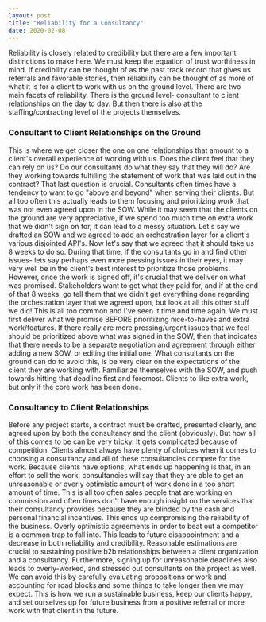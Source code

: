```yaml
---
layout: post
title: "Reliability for a Consultancy"
date: 2020-02-08
---
```


Reliability is closely related to credibility but there are a few important distinctions
to make here. We must keep the equation of trust worthiness in mind. If credibility
can be thought of as the past track record that gives us referrals and favorable
stories, then reliability can be thought of as more of what it is for a client to
work with us on the ground level. There are two main facets of reliability. There
is the ground level- consultant to client relationships on the day to day. But then
there is also at the staffing/contracting level of the projects themselves.


### Consultant to Client Relationships on the Ground

This is where we get closer the one on one
relationships that amount to a client's overall experience of working with us. Does
the client feel that they can rely on us? Do our consultants do what they say that
they will do? Are they working towards fulfilling the statement of work that was
laid out in the contract? That last question is crucial. Consultants often times
have a tendency to want to go "above and beyond" when serving their clients. But
all too often this actually leads to them focusing and prioritizing work that was
not even agreed upon in the SOW. While it may seem that the clients on the ground
are very appreciative, if we spend too much time on extra work that we didn't sign
on for, it can lead to a messy situation. Let's say we drafted an SOW and we agreed to add an
orchestration layer for a client's various disjointed API's. Now let's say that
we agreed that it should take us 8 weeks to do so. During that time, if the consultants
go in and find other issues- lets say perhaps even more pressing issues in their
eyes, it may very well be in the client's best interest to prioritize those problems.
However, once the work is signed off, it's crucial that we deliver on what was
promised. Stakeholders want to get what they paid for, and if at the end of that
8 weeks, go tell them that we didn't get everything done regarding the orchestration
layer that we agreed upon, but look at all this other stuff we did! This is all
too common and I've seen it time and time again. We must first deliver what we promise
BEFORE prioritizing nice-to-haves and extra work/features. If there really are more
pressing/urgent issues that we feel should be prioritized above what was signed
in the SOW, then that indicates that there needs to be a separate negotiation and
agreement through either adding a new SOW, or editing the initial one. What consultants
on the ground can do to avoid this, is be very clear on the expectations of the client
they are working with. Familiarize themselves with the SOW, and push towards hitting
that deadline first and foremost. Clients to like extra work, but only if the core
work has been done.

### Consultancy to Client Relationships

Before any project starts, a contract must be drafted, presented clearly, and
agreed upon by both the consultancy and the client (obviously). But how all of this
comes to be can be very tricky. It gets complicated because of competition.
Clients almost always have plenty of choices when it comes to choosing a consultancy
and all of these consultancies compete for the work. Because clients have options,
what ends up happening is that, in an effort to sell the work, consultancies will
say that they are able to get an unreasonable or overly optimistic amount of work
done in a too short amount of time. This is all too often sales people that are
working on commission and often times don't have enough insight on the services
that their consultancy provides because they are blinded by the cash and personal
financial incentives. This ends up compromising the reliability of the business.
Overly optimistic agreements in order to beat out a competitor is a common trap
to fall into. This leads to future disappointment and a decrease in both reliability
and credibility. Reasonable estimations are crucial to sustaining positive b2b
relationships between a client organization and a consultancy. Furthermore, signing
up for unreasonable deadlines also leads to overly-worked, and stressed out
consultants on the project as well. We can avoid this by carefully evaluating
propositions or work and accounting for road blocks and some things to take longer
then we may expect. This is how we run a sustainable business, keep our clients
happy, and set ourselves up for future business from a positive referral or more
work with that client in the future.

